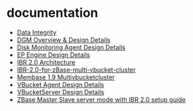 documentation
=============

* [Data Integrity](https://github.com/zbase/documentation/wiki/Data-Integrity)
* [DGM Overview & Design Details](https://github.com/zbase/documentation/wiki/DGM-Overview-&-Design-Details)
* [Disk Monitoring Agent Design Details](https://github.com/zbase/documentation/wiki/Disk-Monitoring-Agent-Design-Details)
* [EP Engine Design Details](https://github.com/zbase/documentation/wiki/EP-Engine-Design-Details)
* [IBR 2.0 Architecture](https://github.com/zbase/documentation/wiki/IBR-2.0-Architecture)
* [IBR-2.0-for-zBase-multi-vbucket-cluster](https://github.com/zbase/documentation/wiki/IBR-with-Multiple-VBucket-Architecture)
* [Membase 1.9 Multivbucketcluster](https://github.com/zbase/documentation/wiki/Membase-1.9-Multivbucketcluster)
* [VBucket Agent Design Details](https://github.com/zbase/documentation/wiki/VBucket-Agent-Design-Details)
* [VBucketServer Design Details](https://github.com/zbase/documentation/wiki/VBucketServer-Design-Details)
* [ZBase Master Slave server mode with IBR 2.0 setup guide](https://github.com/zbase/documentation/wiki/ZBase-Master-Slave-server-mode-with-IBR-2.0-setup-guide)
